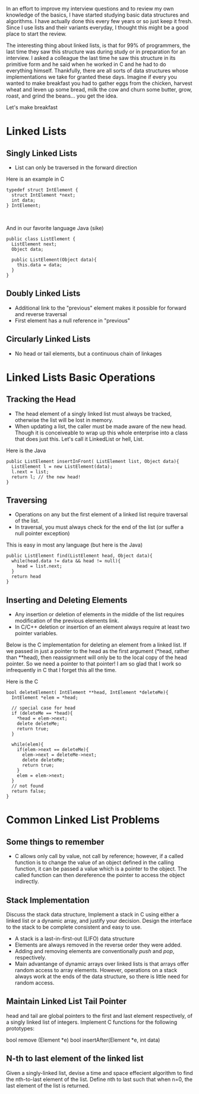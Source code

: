 In an effort to improve my interview questions and to review my own knowledge of the basics, I have started studying basic data structures and algorithms. I have actually done this every few years or so just keep it fresh. Since I use lists and their variants everyday, I thought this might be a good place to start the review.

The interesting thing about linked lists, is that for 99% of programmers, the last time they saw this structure was during study or in preparation for an interview.
I asked a colleague the last time he saw this structure in its primitive form and he said when he worked in C and he had to do everything himself. Thankfully, there are all sorts of data structures whose implementations we take for granted these days. Imagine if every you wanted to make breakfast you had to gather eggs from the chicken, harvest wheat and leven up some bread, milk the cow and churn some butter, grow, roast, and grind the beans... you get the idea.

Let's make breakfast

Linked Lists
============

Singly Linked Lists
-------------------

* List can only be traversed in the forward direction

Here is an example in C

	typedef struct IntElement {
	  struct IntElement *next;
	  int data;
	} IntElement;

<br>

And in our favorite language Java (sike)

	public class ListElement {
	  ListElement next;
	  Object data;

	  public ListElement(Object data){
	    this.data = data;
	  }
	}

Doubly Linked Lists
-------------------

* Additional link to the "previous" element makes it possible for forward and reverse traversal
* First element has a null reference in "previous"

Circularly Linked Lists
-----------------------
* No head or tail elements, but a continuous chain of linkages


Linked Lists Basic Operations
=============================

Tracking the Head
-----------------

* The head element of a singly linked list must always be tracked, otherwise the list will be lost in memory.
* When updating a list, the caller must be made aware of the new head. Though it is conceiveable to wrap up this whole enterprise into a class that does just this. Let's call it LinkedList or hell, List.

Here is the Java

	public ListElement insertInFront( ListElement list, Object data){
	  ListElement l = new ListElement(data);
	  l.next = list;
	  return l; // the new head!
	}

Traversing
----------
* Operations on any but the first element of a linked list require traversal of the list.
* In traversal, you must always check for the end of the list (or suffer a null pointer exception)

This is easy in most any language (but here is the Java)  

	public ListElement find(ListElement head, Object data){
	  while(head.data != data && head != null){
	    head = list.next;
	  }
	  return head
	}


Inserting and Deleting Elements
-------------------------------
* Any insertion or deletion of elements in the middle of the list requires modification of the previous elements link.
* In C/C++ deletion or insertion of an element always require at least two pointer variables.

Below is the C implementation for deleting an element from a linked list. If we passed in just a pointer to the head as the first argument (*head, rather than **head), then reassignment will only be to the local copy of the head pointer. So we need a pointer to that pointer! I am so glad that I work so infrequently in C that I forget this all the time.

Here is the C

	bool deleteElement( IntElement **head, IntElement *deleteMe){
	  IntElement *elem = *head;

	  // special case for head
	  if (deleteMe == *head){
	    *head = elem->next;
	    delete deleteMe;
	    return true;
	  }

	  while(elem){
	    if(elem->next == deleteMe){
	      elem->next = deleteMe->next;
	      delete deleteMe;
	      return true;
	    }
	    elem = elem->next;
	  }
	  // not found
	  return false;
	}



Common Linked List Problems
===========================

Some things to remember
-----------------------

* C allows only call by value, not call by reference; however, if a called function is to change the value of an object defined in the calling function, it can be passed a value which is a pointer to the object. The called function can then dereference the pointer to access the object indirectly.

Stack Implementation
--------------------

Discuss the stack data structure, Implement a stack in C using either a linked list or a dynamic array, and justify your decision. Design the interface to the stack to be complete consistent and easy to use.

* A stack is a last-in-first-out (LIFO) data structure
* Elements are always removed in the reverse order they were added.
* Adding and removing elements are conventionally _push_ and _pop_, respectively.
* Main advantange of dynamic arrays over linked lists is that arrays offer random access to array elements. However, operations on a stack always work at the ends of the data structure, so there is little need for random access.


Maintain Linked List Tail Pointer
---------------------------------

head and tail are global pointers to the first and last element respectively, of a singly linked list of integers. Implement C functions for the following prototypes:

  bool remove (Element *e)
  bool insertAfter(Element *e, int data)

N-th to last element of the linked list
---------------------------------------

Given a singly-linked list, devise a time and space effecient algorithm to find the nth-to-last element of the list. Define nth to last such that when n=0, the last element of the list is returned.
